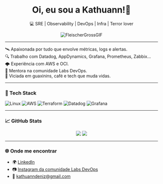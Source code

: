 
<h1 align="center">Oi, eu sou a Kathuann!👾 </h1> 

<p align="center">💻 SRE | Observability | DevOps | Infra | Terror lover</p>

<p align="center">
  <img src="https://media1.tenor.com/m/pMXQrDp5_QUAAAAd/fleischer-gross.gif" alt="FleischerGrossGIF">
</p>



---

🛰️ Apaixonada por tudo que envolve métricas, logs e alertas.  
🔍 Trabalho com Datadog, AppDynamics, Grafana, Prometheus, Zabbix...    
🌩️ Experiência com AWS e OCI.  
🌱 Mentora na comunidade Labs DevOps.  
🦝 Viciada em guaxinins, café e tech que muda vidas.

---

### 🧰 Tech Stack
![Linux](https://img.shields.io/badge/Linux-333?style=for-the-badge&logo=linux)
![AWS](https://img.shields.io/badge/AWS-232F3E?style=for-the-badge&logo=amazonaws)
![Terraform](https://img.shields.io/badge/Terraform-623CE4?style=for-the-badge&logo=terraform)
![Datadog](https://img.shields.io/badge/Datadog-632CA6?style=for-the-badge&logo=datadog)
![Grafana](https://img.shields.io/badge/Grafana-F46800?style=for-the-badge&logo=grafana)

---

### 📈 GitHub Stats

<p align="center">
  <img src="https://github-readme-stats.vercel.app/api?username=kahdeniz&show_icons=true&theme=tokyonight&count_private=true" />
  <img src="https://github-readme-stats.vercel.app/api/top-langs/?username=kahdeniz&layout=compact&theme=tokyonight" />
</p>

---

### 🌐 Onde me encontrar

- 🌍 [LinkedIn](https://www.linkedin.com/in/kathuann)
- 📷 [Instagram da comunidade Labs DevOps](https://www.instagram.com/labsdevops)
- 📩 kathuanndeniz@gmail.com
